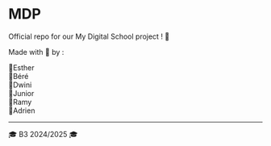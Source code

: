 # MDP

Official repo for our My Digital School project ! 📝

Made with 💙 by :   
  
🔹Esther  
🔹Béré  
🔹Dwini  
🔹Junior  
🔹Ramy  
🔹Adrien  
  
-------------------  
🎓 B3 2024/2025 🎓
